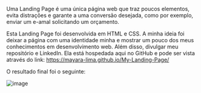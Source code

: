 Uma Landing Page é uma única página web que traz poucos elementos, evita distrações e garante a uma conversão desejada, 
como por exemplo, enviar um e-amal solicitando um orçamento.

Esta Landing Page foi desenvolvida em HTML e CSS. 
A minha ideia foi deixar a página com uma identidade minha e mostrar um pouco dos meus conhecimentos em desenvolvimento web.
Além disso, divulgar meu repositório e LinkedIn.
Ela está hospedada aqui no GitHub e pode ser vista através do link: https://mayara-lima.github.io/My-Landing-Page/

O resultado final foi o seguinte:

![image](https://user-images.githubusercontent.com/109659867/233717421-1a479e3e-e53e-4da6-af63-a6ecdbdc8b12.png)

